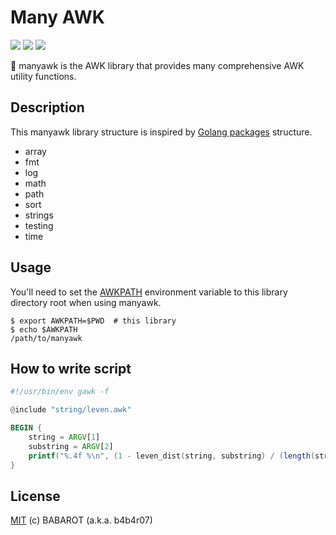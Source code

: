 # Many AWK

[![](https://img.shields.io/travis/b4b4r07/manyawk.svg?style=flat-square)][travis]
[![](http://img.shields.io/badge/license-MIT-blue.svg?style=flat-square)][license]
![](https://img.shields.io/badge/AWK-gawk%204.0%2B-orange.svg?style=flat-square)

[travis]: https://travis-ci.org/b4b4r07/manyawk
[license]: http://b4b4r07.mit-license.org

:monkey: manyawk is the AWK library that provides many comprehensive AWK utility functions.

## Description

This manyawk library structure is inspired by [Golang packages](https://golang.org/pkg/) structure.

 - array
 - fmt
 - log
 - math
 - path
 - sort
 - strings
 - testing
 - time

## Usage

You'll need to set the [AWKPATH](https://www.gnu.org/software/gawk/manual/html_node/AWKPATH-Variable.html#AWKPATH-Variable) environment variable to this library directory root when using manyawk.

```console
$ export AWKPATH=$PWD  # this library
$ echo $AWKPATH
/path/to/manyawk
```

## How to write script



```awk
#!/usr/bin/env gawk -f

@include "string/leven.awk"

BEGIN {
    string = ARGV[1]
    substring = ARGV[2]
    printf("%.4f %\n", (1 - leven_dist(string, substring) / (length(string) + length(substring))) * 100)
}

```

## License

[MIT](http://b4b4r07.mit-license.org) (c) BABAROT (a.k.a. b4b4r07)
